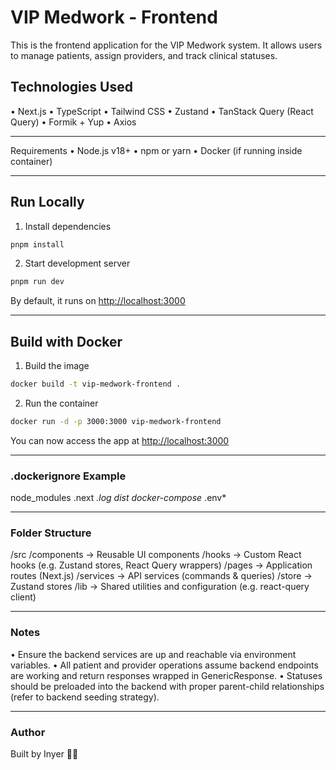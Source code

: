 # VIP Medwork - Frontend

This is the frontend application for the VIP Medwork system. It allows users to manage patients, assign providers, and track clinical statuses.

## Technologies Used

 • Next.js
 • TypeScript
 • Tailwind CSS
 • Zustand
 • TanStack Query (React Query)
 • Formik + Yup
 • Axios

---

Requirements
 • Node.js v18+
 • npm or yarn
 • Docker (if running inside container)

---

## Run Locally

1. Install dependencies

```bash
pnpm install
```

2. Start development server

```bash
pnpm run dev
```

By default, it runs on <http://localhost:3000>

---

## Build with Docker

1. Build the image

```bash
docker build -t vip-medwork-frontend .
```

2. Run the container

```bash
docker run -d -p 3000:3000 vip-medwork-frontend
```

You can now access the app at <http://localhost:3000>

---

### .dockerignore Example

node_modules
.next
*.log
dist
docker-compose*
.env*

---

### Folder Structure

/src
  /components        → Reusable UI components
  /hooks             → Custom React hooks (e.g. Zustand stores, React Query wrappers)
  /pages             → Application routes (Next.js)
  /services          → API services (commands & queries)
  /store             → Zustand stores
  /lib               → Shared utilities and configuration (e.g. react-query client)

---

### Notes
 • Ensure the backend services are up and reachable via environment variables.
 • All patient and provider operations assume backend endpoints are working and return responses wrapped in GenericResponse<T>.
 • Statuses should be preloaded into the backend with proper parent-child relationships (refer to backend seeding strategy).

---

### Author

Built by Inyer 👨‍💻
